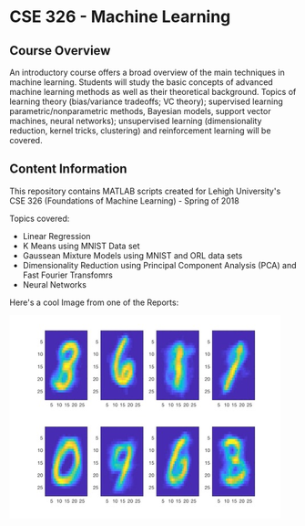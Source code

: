 # CSE 326 - Machine Learning

## Course Overview

An introductory course offers a broad overview of the main techniques in machine learning. Students will study the basic concepts of advanced machine learning methods as well as their theoretical background. Topics of learning theory (bias/variance tradeoffs; VC theory); supervised learning parametric/nonparametric methods, Bayesian models, support vector machines, neural networks); unsupervised learning (dimensionality reduction, kernel tricks, clustering) and reinforcement learning will be covered. 

## Content Information

This repository contains MATLAB scripts created for Lehigh University's CSE 326 (Foundations of Machine Learning) - Spring of 2018

Topics covered:

* Linear Regression
* K Means using MNIST Data set
* Gaussean Mixture Models using MNIST and ORL data sets
* Dimensionality Reduction using Principal Component Analysis (PCA) and Fast Fourier Transfomrs
* Neural Networks

Here's a cool Image from one of the Reports:

![Plot of mean estimated by gmm at k = 8 EM iteration = 20](MNITS_GMM_Example.jpg)


